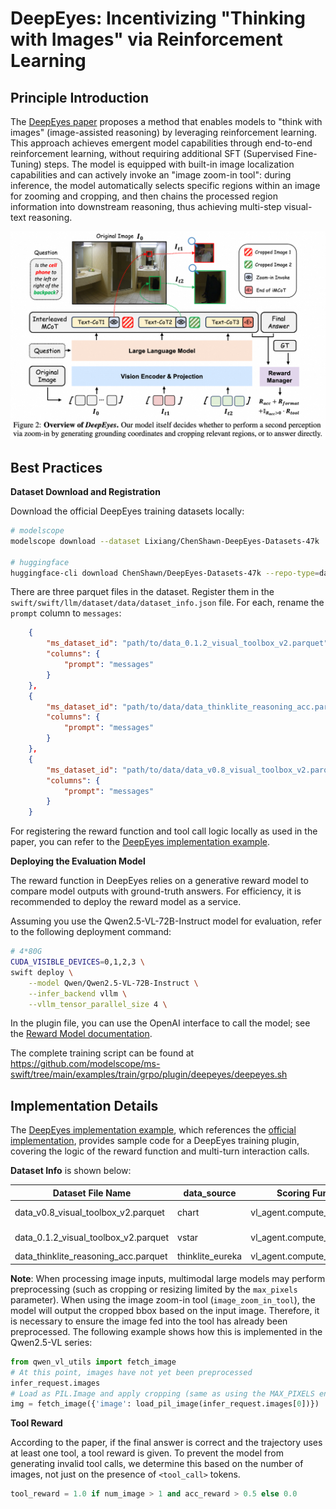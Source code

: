 # DeepEyes: Incentivizing "Thinking with Images" via Reinforcement Learning

## Principle Introduction

The [DeepEyes paper](https://arxiv.org/abs/2505.14362) proposes a method that enables models to "think with images" (image-assisted reasoning) by leveraging reinforcement learning. This approach achieves emergent model capabilities through end-to-end reinforcement learning, without requiring additional SFT (Supervised Fine-Tuning) steps. The model is equipped with built-in image localization capabilities and can actively invoke an "image zoom-in tool": during inference, the model automatically selects specific regions within an image for zooming and cropping, and then chains the processed region information into downstream reasoning, thus achieving multi-step visual-text reasoning.

![DeepEyes Overview](../../../../resources/deepeyes.png)

## Best Practices

**Dataset Download and Registration**

Download the official DeepEyes training datasets locally:
```bash
# modelscope
modelscope download --dataset Lixiang/ChenShawn-DeepEyes-Datasets-47k

# huggingface
huggingface-cli download ChenShawn/DeepEyes-Datasets-47k --repo-type=dataset
```

There are three parquet files in the dataset. Register them in the `swift/swift/llm/dataset/data/dataset_info.json` file. For each, rename the `prompt` column to `messages`:

```json
    {
        "ms_dataset_id": "path/to/data_0.1.2_visual_toolbox_v2.parquet",
        "columns": {
            "prompt": "messages"
        }
    },
    {
        "ms_dataset_id": "path/to/data/data_thinklite_reasoning_acc.parquet",
        "columns": {
            "prompt": "messages"
        }
    },
    {
        "ms_dataset_id": "path/to/data/data_v0.8_visual_toolbox_v2.parquet",
        "columns": {
            "prompt": "messages"
        }
    }
```

For registering the reward function and tool call logic locally as used in the paper, you can refer to the [DeepEyes implementation example](https://github.com/modelscope/ms-swift/tree/main/examples/train/grpo/plugin/deepeyes/deepeyes_plugin.py).

**Deploying the Evaluation Model**

The reward function in DeepEyes relies on a generative reward model to compare model outputs with ground-truth answers. For efficiency, it is recommended to deploy the reward model as a service.

Assuming you use the Qwen2.5-VL-72B-Instruct model for evaluation, refer to the following deployment command:

```bash
# 4*80G
CUDA_VISIBLE_DEVICES=0,1,2,3 \
swift deploy \
    --model Qwen/Qwen2.5-VL-72B-Instruct \
    --infer_backend vllm \
    --vllm_tensor_parallel_size 4 \
```

In the plugin file, you can use the OpenAI interface to call the model; see the [Reward Model documentation](../DeveloperGuide/reward_model.md#external-deployment).

The complete training script can be found at https://github.com/modelscope/ms-swift/tree/main/examples/train/grpo/plugin/deepeyes/deepeyes.sh

## Implementation Details

The [DeepEyes implementation example](https://github.com/modelscope/ms-swift/tree/main/examples/train/grpo/plugin/deepeyes/deepeyes_plugin.py), which references the [official implementation](https://github.com/Visual-Agent/DeepEyes/blob/main/verl/utils/reward_score/vl_agent.py), provides sample code for a DeepEyes training plugin, covering the logic of the reward function and multi-turn interaction calls.

**Dataset Info** is shown below:

| Dataset File Name                        | data_source           | Scoring Function                  | Tool Call              |
|------------------------------------------|-----------------------|-----------------------------------|------------------------|
| data_v0.8_visual_toolbox_v2.parquet      | chart                 | vl_agent.compute_score            | True (image_zoom_in_tool)   |
| data_0.1.2_visual_toolbox_v2.parquet     | vstar                 | vl_agent.compute_score            | True (image_zoom_in_tool)   |
| data_thinklite_reasoning_acc.parquet     | thinklite_eureka      | vl_agent.compute_score_math       | False                  |

**Note**: When processing image inputs, multimodal large models may perform preprocessing (such as cropping or resizing limited by the `max_pixels` parameter). When using the image zoom-in tool (`image_zoom_in_tool`), the model will output the cropped bbox based on the input image. Therefore, it is necessary to ensure the image fed into the tool has already been preprocessed. The following example shows how this is implemented in the Qwen2.5-VL series:

```python
from qwen_vl_utils import fetch_image
# At this point, images have not yet been preprocessed
infer_request.images
# Load as PIL.Image and apply cropping (same as using the MAX_PIXELS environment variable)
img = fetch_image({'image': load_pil_image(infer_request.images[0])})
```

**Tool Reward**

According to the paper, if the final answer is correct and the trajectory uses at least one tool, a tool reward is given. To prevent the model from generating invalid tool calls, we determine this based on the number of images, not just on the presence of `<tool_call>` tokens.
```python
tool_reward = 1.0 if num_image > 1 and acc_reward > 0.5 else 0.0
```
